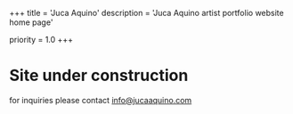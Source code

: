 +++
title = 'Juca Aquino'
description = 'Juca Aquino artist portfolio website home page'

priority = 1.0
+++

# Site under construction
for inquiries please contact info@jucaaquino.com

